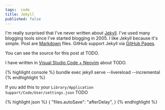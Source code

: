```yaml
---
tags:  code
title: Jekyll
published: false
---
```

I'm really surprised that I've never written about [Jekyll](https://jekyllrb.com/). I've used many blogging tools since I've started blogging in 2005. I like Jekyll because it's simple. Post are [Markdown](https://en.wikipedia.org/wiki/Markdown) files. GitHub support Jekyll via [GitHub Pages](https://jekyllrb.com/docs/github-pages/).

You can see the source for this post at TODO.

I have written in [Visual Studio Code + Neovim](/vscode-neovim) about TODO.


{% highlight console %}
bundle exec jekyll serve --livereload --incremental
{% endhighlight %}

If you add this to your `Library/Application Support/Code/User/settings.json` TODO

{% highlight json %}
{
  "files.autoSave": "afterDelay",
}
{% endhighlight %}
